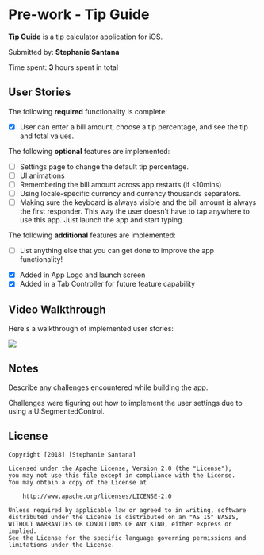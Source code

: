 # Pre-work - Tip Guide

**Tip Guide** is a tip calculator application for iOS.

Submitted by: **Stephanie Santana**

Time spent: **3** hours spent in total

## User Stories

The following **required** functionality is complete:

* [x] User can enter a bill amount, choose a tip percentage, and see the tip and total values.

The following **optional** features are implemented:
* [ ] Settings page to change the default tip percentage.
* [ ] UI animations
* [ ] Remembering the bill amount across app restarts (if <10mins)
* [ ] Using locale-specific currency and currency thousands separators.
* [ ] Making sure the keyboard is always visible and the bill amount is always the first responder. This way the user doesn't have to tap anywhere to use this app. Just launch the app and start typing.

The following **additional** features are implemented:

- [ ] List anything else that you can get done to improve the app functionality!
* [x] Added in App Logo and launch screen
* [x] Added in a Tab Controller for future feature capability

## Video Walkthrough 

Here's a walkthrough of implemented user stories:

![](https://gph.is/2BP7mPN.gif)

## Notes

Describe any challenges encountered while building the app.

Challenges were figuring out how to implement the user settings due to using a UISegmentedControl.

## License

    Copyright [2018] [Stephanie Santana]

    Licensed under the Apache License, Version 2.0 (the "License");
    you may not use this file except in compliance with the License.
    You may obtain a copy of the License at

        http://www.apache.org/licenses/LICENSE-2.0

    Unless required by applicable law or agreed to in writing, software
    distributed under the License is distributed on an "AS IS" BASIS,
    WITHOUT WARRANTIES OR CONDITIONS OF ANY KIND, either express or implied.
    See the License for the specific language governing permissions and
    limitations under the License.
